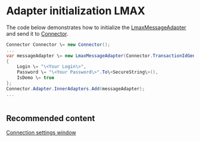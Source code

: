 # Adapter initialization LMAX

The code below demonstrates how to initialize the [LmaxMessageAdapter](../api/StockSharp.LMAX.LmaxMessageAdapter.html) and send it to [Connector](../api/StockSharp.Algo.Connector.html).

```cs
Connector Connector \= new Connector();				
...				
var messageAdapter \= new LmaxMessageAdapter(Connector.TransactionIdGenerator)
{
    Login \= "\<Your Login\>",
    Password \= "\<Your Password\>".To\<SecureString\>(),
    IsDemo \= true
};
Connector.Adapter.InnerAdapters.Add(messageAdapter);
...	
							
```

## Recommended content

[Connection settings window](API_UI_ConnectorWindow.md)
